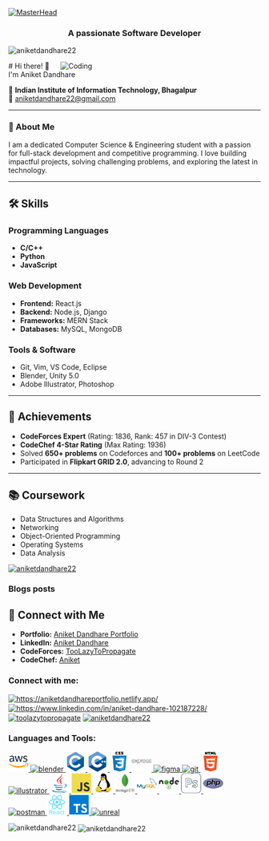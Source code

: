 [![MasterHead](https://pouch.jumpshare.com/preview/ULuaMlcMLF2Dew-n3hyLQtTy-E6tdeBW1bjHULkmz4_CHr-DSovvQgwXGNVV66zKUxG51h7zoiO8WArxCkusSAsWibr-OaOPoyYnUn2clCY)](https://aniketdandhareportfolio.netlify.app)

<h3 align="center">A passionate Software Developer</h3>

<p align="left"> <img src="https://komarev.com/ghpvc/?username=aniketdandhare22&label=Profile%20views&color=0e75b6&style=flat" alt="aniketdandhare22" /> </p>
<img align="right" alt="Coding" 
width="400" src="https://camo.githubusercontent.com/24c6287be76c155a12345cb131d1379589070ec28c94088f4582f19d3a1865e9/68747470733a2f2f6d69726f2e6d656469756d2e636f6d2f76322f726573697a653a6669743a313237322f312a5a53566d57476363317765454e6230536861775778772e676966">
# Hi there! 👋 I'm Aniket Dandhare

📍 **Indian Institute of Information Technology, Bhagalpur**  
📧 aniketdandhare22@gmail.com 

---

<h3>🚀 About Me</h3>
I am a dedicated Computer Science & Engineering student with a passion for full-stack development and competitive programming. I love building impactful projects, solving challenging problems, and exploring the latest in technology.

---

## 🛠 Skills

### Programming Languages
- **C/C++**
- **Python**
- **JavaScript**

### Web Development
- **Frontend:** React.js
- **Backend:** Node.js, Django
- **Frameworks:** MERN Stack
- **Databases:** MySQL, MongoDB

### Tools & Software
- Git, Vim, VS Code, Eclipse  
- Blender, Unity 5.0  
- Adobe Illustrator, Photoshop

---

## 🌟 Achievements
- **CodeForces Expert** (Rating: 1836, Rank: 457 in DIV-3 Contest)  
- **CodeChef 4-Star Rating** (Max Rating: 1936)  
- Solved **650+ problems** on Codeforces and **100+ problems** on LeetCode  
- Participated in **Flipkart GRID 2.0**, advancing to Round 2  

---

## 📚 Coursework
- Data Structures and Algorithms  
- Networking  
- Object-Oriented Programming  
- Operating Systems  
- Data Analysis  

<p align="left"> <a href="https://github.com/ryo-ma/github-profile-trophy"><img src="https://github-profile-trophy.vercel.app/?username=aniketdandhare22" alt="aniketdandhare22" /></a> </p>



### Blogs posts
## 🔗 Connect with Me
- **Portfolio:** [Aniket Dandhare Portfolio](https://aniketdandhareportfolio.000webhostapp.com/index.php)  
- **LinkedIn:** [Aniket Dandhare](https://www.linkedin.com/in/aniket-dandhare-102187228/)  
- **CodeForces:** [TooLazyToPropagate](https://codeforces.com/profile/TooLazyToPropagate)  
- **CodeChef:** [Aniket](https://www.codechef.com/users/aniket_aman)  
<!-- BLOG-POST-LIST:START -->
<!-- BLOG-POST-LIST:END -->

<h3 align="left">Connect with me:</h3>
<p align="left">
<a href="https://aniketdandhareportfolio.netlify.app/" target="blank"><img align="center" src="https://raw.githubusercontent.com/rahuldkjain/github-profile-readme-generator/master/src/images/icons/Social/devto.svg" alt="https://aniketdandhareportfolio.netlify.app/" height="30" width="40" /></a>
<a href="https://linkedin.com/in/https://www.linkedin.com/in/aniket-dandhare-102187228/" target="blank"><img align="center" src="https://raw.githubusercontent.com/rahuldkjain/github-profile-readme-generator/master/src/images/icons/Social/linked-in-alt.svg" alt="https://www.linkedin.com/in/aniket-dandhare-102187228/" height="30" width="40" /></a>
<a href="https://codeforces.com/profile/toolazytopropagate" target="blank"><img align="center" src="https://raw.githubusercontent.com/rahuldkjain/github-profile-readme-generator/master/src/images/icons/Social/codeforces.svg" alt="toolazytopropagate" height="30" width="40" /></a>
<a href="https://www.leetcode.com/aniketdandhare22" target="blank"><img align="center" src="https://raw.githubusercontent.com/rahuldkjain/github-profile-readme-generator/master/src/images/icons/Social/leet-code.svg" alt="aniketdandhare22" height="30" width="40" /></a>
</p>

<h3 align="left">Languages and Tools:</h3>
<p align="left"> <a href="https://aws.amazon.com" target="_blank" rel="noreferrer"> <img src="https://raw.githubusercontent.com/devicons/devicon/master/icons/amazonwebservices/amazonwebservices-original-wordmark.svg" alt="aws" width="40" height="40"/> </a> <a href="https://www.blender.org/" target="_blank" rel="noreferrer"> <img src="https://download.blender.org/branding/community/blender_community_badge_white.svg" alt="blender" width="40" height="40"/> </a> <a href="https://www.cprogramming.com/" target="_blank" rel="noreferrer"> <img src="https://raw.githubusercontent.com/devicons/devicon/master/icons/c/c-original.svg" alt="c" width="40" height="40"/> </a> <a href="https://www.w3schools.com/cpp/" target="_blank" rel="noreferrer"> <img src="https://raw.githubusercontent.com/devicons/devicon/master/icons/cplusplus/cplusplus-original.svg" alt="cplusplus" width="40" height="40"/> </a> <a href="https://www.w3schools.com/css/" target="_blank" rel="noreferrer"> <img src="https://raw.githubusercontent.com/devicons/devicon/master/icons/css3/css3-original-wordmark.svg" alt="css3" width="40" height="40"/> </a> <a href="https://expressjs.com" target="_blank" rel="noreferrer"> <img src="https://raw.githubusercontent.com/devicons/devicon/master/icons/express/express-original-wordmark.svg" alt="express" width="40" height="40"/> </a> <a href="https://www.figma.com/" target="_blank" rel="noreferrer"> <img src="https://www.vectorlogo.zone/logos/figma/figma-icon.svg" alt="figma" width="40" height="40"/> </a> <a href="https://git-scm.com/" target="_blank" rel="noreferrer"> <img src="https://www.vectorlogo.zone/logos/git-scm/git-scm-icon.svg" alt="git" width="40" height="40"/> </a> <a href="https://www.w3.org/html/" target="_blank" rel="noreferrer"> <img src="https://raw.githubusercontent.com/devicons/devicon/master/icons/html5/html5-original-wordmark.svg" alt="html5" width="40" height="40"/> </a> <a href="https://www.adobe.com/in/products/illustrator.html" target="_blank" rel="noreferrer"> <img src="https://www.vectorlogo.zone/logos/adobe_illustrator/adobe_illustrator-icon.svg" alt="illustrator" width="40" height="40"/> </a> <a href="https://www.java.com" target="_blank" rel="noreferrer"> <img src="https://raw.githubusercontent.com/devicons/devicon/master/icons/java/java-original.svg" alt="java" width="40" height="40"/> </a> <a href="https://developer.mozilla.org/en-US/docs/Web/JavaScript" target="_blank" rel="noreferrer"> <img src="https://raw.githubusercontent.com/devicons/devicon/master/icons/javascript/javascript-original.svg" alt="javascript" width="40" height="40"/> </a> <a href="https://www.linux.org/" target="_blank" rel="noreferrer"> <img src="https://raw.githubusercontent.com/devicons/devicon/master/icons/linux/linux-original.svg" alt="linux" width="40" height="40"/> </a> <a href="https://www.mongodb.com/" target="_blank" rel="noreferrer"> <img src="https://raw.githubusercontent.com/devicons/devicon/master/icons/mongodb/mongodb-original-wordmark.svg" alt="mongodb" width="40" height="40"/> </a> <a href="https://www.mysql.com/" target="_blank" rel="noreferrer"> <img src="https://raw.githubusercontent.com/devicons/devicon/master/icons/mysql/mysql-original-wordmark.svg" alt="mysql" width="40" height="40"/> </a> <a href="https://nodejs.org" target="_blank" rel="noreferrer"> <img src="https://raw.githubusercontent.com/devicons/devicon/master/icons/nodejs/nodejs-original-wordmark.svg" alt="nodejs" width="40" height="40"/> </a> <a href="https://www.photoshop.com/en" target="_blank" rel="noreferrer"> <img src="https://raw.githubusercontent.com/devicons/devicon/master/icons/photoshop/photoshop-line.svg" alt="photoshop" width="40" height="40"/> </a> <a href="https://www.php.net" target="_blank" rel="noreferrer"> <img src="https://raw.githubusercontent.com/devicons/devicon/master/icons/php/php-original.svg" alt="php" width="40" height="40"/> </a> <a href="https://postman.com" target="_blank" rel="noreferrer"> <img src="https://www.vectorlogo.zone/logos/getpostman/getpostman-icon.svg" alt="postman" width="40" height="40"/> </a> <a href="https://reactjs.org/" target="_blank" rel="noreferrer"> <img src="https://raw.githubusercontent.com/devicons/devicon/master/icons/react/react-original-wordmark.svg" alt="react" width="40" height="40"/> </a> <a href="https://www.typescriptlang.org/" target="_blank" rel="noreferrer"> <img src="https://raw.githubusercontent.com/devicons/devicon/master/icons/typescript/typescript-original.svg" alt="typescript" width="40" height="40"/> </a> <a href="https://unrealengine.com/" target="_blank" rel="noreferrer"> <img src="https://raw.githubusercontent.com/kenangundogan/fontisto/036b7eca71aab1bef8e6a0518f7329f13ed62f6b/icons/svg/brand/unreal-engine.svg" alt="unreal" width="40" height="40"/> </a> </p>

<p><img align="left" src="https://github-readme-stats.vercel.app/api/top-langs?username=aniketdandhare22&show_icons=true&locale=en&layout=compact" alt="aniketdandhare22" /></p>

<p>&nbsp;<img align="center" src="https://github-readme-stats.vercel.app/api?username=aniketdandhare22&show_icons=true&locale=en" alt="aniketdandhare22" /></p>
